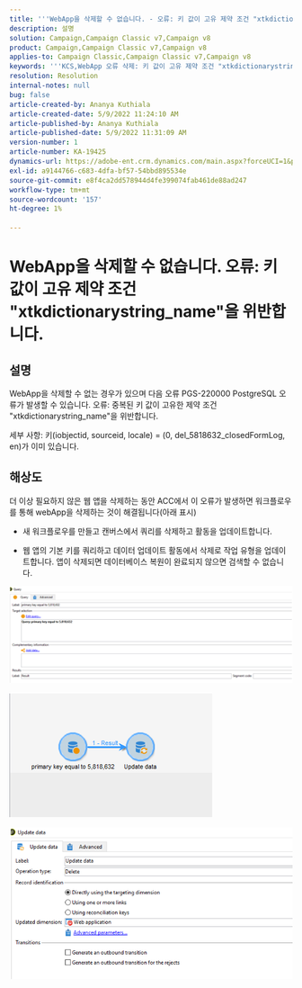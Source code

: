 ```yaml
---
title: '''WebApp을 삭제할 수 없습니다. - 오류: 키 값이 고유 제약 조건 "xtkdictionarystring_name"을(를) 위반합니다.'
description: 설명
solution: Campaign,Campaign Classic v7,Campaign v8
product: Campaign,Campaign Classic v7,Campaign v8
applies-to: Campaign Classic,Campaign Classic v7,Campaign v8
keywords: '''KCS,WebApp 오류 삭제: 키 값이 고유 제약 조건 "xtkdictionarystring_name"을(를) 위반합니다.'
resolution: Resolution
internal-notes: null
bug: false
article-created-by: Ananya Kuthiala
article-created-date: 5/9/2022 11:24:10 AM
article-published-by: Ananya Kuthiala
article-published-date: 5/9/2022 11:31:09 AM
version-number: 1
article-number: KA-19425
dynamics-url: https://adobe-ent.crm.dynamics.com/main.aspx?forceUCI=1&pagetype=entityrecord&etn=knowledgearticle&id=4a2bc686-8acf-ec11-a7b5-0022480a8e40
exl-id: a9144766-c683-4dfa-bf57-54bbd895534e
source-git-commit: e8f4ca2dd578944d4fe399074fab461de88ad247
workflow-type: tm+mt
source-wordcount: '157'
ht-degree: 1%

---
```


# WebApp을 삭제할 수 없습니다. 오류: 키 값이 고유 제약 조건 &quot;xtkdictionarystring_name&quot;을 위반합니다.

## 설명


WebApp을 삭제할 수 없는 경우가 있으며 다음 오류 PGS-220000 PostgreSQL 오류가 발생할 수 있습니다. 오류: 중복된 키 값이 고유한 제약 조건 &quot;xtkdictionarystring_name&quot;을 위반합니다.

세부 사항: 키(iobjectid, sourceid, locale) = (0, del_5818632_closedFormLog, en)가 이미 있습니다.


## 해상도


더 이상 필요하지 않은 웹 앱을 삭제하는 동안 ACC에서 이 오류가 발생하면 워크플로우를 통해 webApp을 삭제하는 것이 해결됩니다(아래 표시)

- 새 워크플로우를 만들고 캔버스에서 쿼리를 삭제하고 활동을 업데이트합니다.

- 웹 앱의 기본 키를 쿼리하고 데이터 업데이트 활동에서 삭제로 작업 유형을 업데이트합니다. 앱이 삭제되면 데이터베이스 복원이 완료되지 않으면 검색할 수 없습니다.

![](assets/5cd987f7-8acf-ec11-a7b5-0022480a8e40.png)

![](assets/bf56c710-8bcf-ec11-a7b5-0022480a8e40.png)



![](assets/da9b0818-8bcf-ec11-a7b5-0022480a8e40.png)

